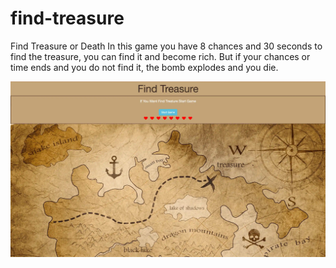 # find-treasure
Find Treasure or Death
In this game you have 8 chances and 30 seconds to find the treasure, you can find it and become rich.
But if your chances or time ends and you do not find it, the bomb explodes and you die.


![](images/treasure-game.webp)

